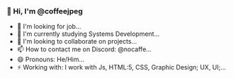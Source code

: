 ### 👋 Hi, I'm @coffeejpeg
- 👀 I'm looking for job...
- 🌱 I'm currently studying Systems Development...
- 💞️ I'm looking to collaborate on projects...
- 📫 How to contact me on Discord: @nocaffe...
- 😄 Pronouns: He/Him...
- ⚡ Working with: I work with Js, HTML:5, CSS, Graphic Design; UX, UI;...

<!---
coffeejpeg/coffeejpeg is a ✨ special ✨ repository because its `README.md` (this file) appears on your GitHub profile.
You can click the Preview link to take a look at your changes.
--->
